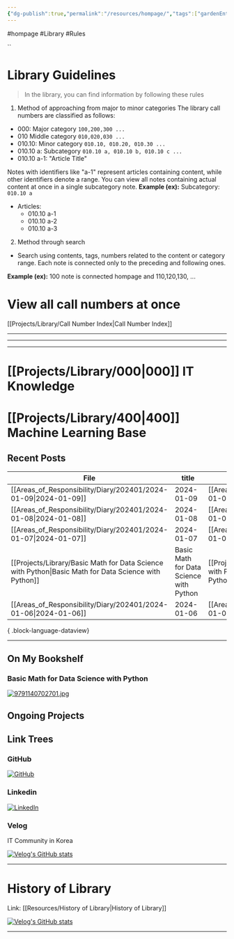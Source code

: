 ```yaml
---
{"dg-publish":true,"permalink":"/resources/hompage/","tags":["gardenEntry"],"noteIcon":"0","created":"2023-12-20T12:21:00.425+09:00","updated":"2024-01-10T01:21:53.507+09:00"}
---
```


#hompage #Library #Rules





``
# Library Guidelines

>  In the library, you can find information by following these rules

1. Method of approaching from major to minor categories
The library call numbers are classified as follows:

- 000: Major category `100,200,300 ...`
- 010 Middle category `010,020,030 ...`
- 010.10: Minor category `010.10, 010.20, 010.30 ...`
- 010.10 a: Subcategory `010.10 a, 010.10 b, 010.10 c ...`
- 010.10 a-1: "Article Title"
  
Notes with identifiers like "a-1" represent articles containing content, while other identifiers denote a range.
You can view all notes containing actual content at once in a single subcategory note.
**Example (ex):**
Subcategory: `010.10 a`
- Articles:
    - 010.10 a-1
    - 010.10 a-2
    - 010.10 a-3



2. Method through search
- Search using contents, tags, numbers  related to the content or category range.
Each note is connected only to the preceding and following ones.

**Example (ex):**
100 note is connected hompage and 110,120,130, ...
 

# View all call numbers at once
[[Projects/Library/Call Number Index\|Call Number Index]]

--- 
---
---

# [[Projects/Library/000\|000]] IT Knowledge
# [[Projects/Library/400\|400]] Machine Learning Base 







Recent Posts
---

| File                                                                                                     | title                                   | file.link                                                                                                |
| -------------------------------------------------------------------------------------------------------- | --------------------------------------- | -------------------------------------------------------------------------------------------------------- |
| [[Areas_of_Responsibility/Diary/202401/2024-01-09\|2024-01-09]]                                       | 2024-01-09                              | [[Areas_of_Responsibility/Diary/202401/2024-01-09\|2024-01-09]]                                       |
| [[Areas_of_Responsibility/Diary/202401/2024-01-08\|2024-01-08]]                                       | 2024-01-08                              | [[Areas_of_Responsibility/Diary/202401/2024-01-08\|2024-01-08]]                                       |
| [[Areas_of_Responsibility/Diary/202401/2024-01-07\|2024-01-07]]                                       | 2024-01-07                              | [[Areas_of_Responsibility/Diary/202401/2024-01-07\|2024-01-07]]                                       |
| [[Projects/Library/Basic Math for Data Science with Python\|Basic Math for Data Science with Python]] | Basic Math for Data Science with Python | [[Projects/Library/Basic Math for Data Science with Python\|Basic Math for Data Science with Python]] |
| [[Areas_of_Responsibility/Diary/202401/2024-01-06\|2024-01-06]]                                       | 2024-01-06                              | [[Areas_of_Responsibility/Diary/202401/2024-01-06\|2024-01-06]]                                       |

{ .block-language-dataview}




---
## On My Bookshelf

### Basic Math for Data Science with Python
[![9791140702701.jpg](/img/user/images/9791140702701.jpg)](https://www.aladin.co.kr/shop/wproduct.aspx?ItemId=309058341&start=slayer)
## Ongoing Projects

## Link Trees

### GitHub
[![GitHub](https://img.shields.io/badge/GitHub-100000?style=for-the-badge&logo=github&logoColor=white)](https://github.com/murphybread)
### Linkedin
[![LinkedIn](https://img.shields.io/badge/LinkedIn-0077B5?style=for-the-badge&logo=linkedin&logoColor=white)](https://www.linkedin.com/in/%EB%AF%BC%EC%B0%AC-%EA%B9%80-aba89a243)
### Velog
IT Community in Korea

[![Velog's GitHub stats](https://velog-readme-stats.vercel.app/api?name=murphybread)](https://github.com/murphybread/velog-readme-stats)




---
# History of Library
Link:  [[Resources/History of Library\|History of Library]]






[![Velog's GitHub stats](https://velog-readme-stats.vercel.app/api/list?name=murphybread)](https://velog.io/@muphybread)






---
